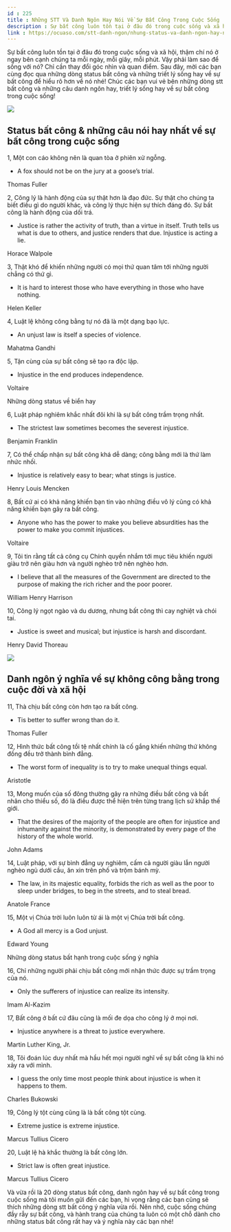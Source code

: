 ```yaml
---
id : 225
title : Những STT Và Danh Ngôn Hay Nói Về Sự Bất Công Trong Cuộc Sống
description : Sự bất công luôn tồn tại ở đâu đó trong cuộc sống và xã hội, thậm chí nó ở ngay bên cạnh chúng ta mỗi ngày, mỗi giây, mỗi phút. Vậy phải làm sao để sống với nó? Chỉ cần thay đổi góc nhìn và quan điểm. Sau đây, mời các bạn cùng đọc qua những dòng status bất công và những triết lý sống hay về sự bất công để hiểu rõ hơn về nó nhé! Chúc các bạn vui vẻ bên những dòng stt bất công và những câu danh ngôn hay, triết lý sống hay về sự bất công trong cuộc sống!
link : https://ocuaso.com/stt-danh-ngon/nhung-status-va-danh-ngon-hay-noi-ve-su-bat-cong-trong-cuoc-song.html
---
```


Sự bất công luôn tồn tại ở đâu đó trong cuộc sống và xã hội, thậm chí nó
ở ngay bên cạnh chúng ta mỗi ngày, mỗi giây, mỗi phút. Vậy phải làm sao
để sống với nó? Chỉ cần thay đổi góc nhìn và quan điểm. Sau đây, mời các
bạn cùng đọc qua những dòng status bất công và những triết lý sống hay về
sự bất công để hiểu rõ hơn về nó nhé! Chúc các bạn vui vẻ bên những dòng
stt bất công và những câu danh ngôn hay, triết lý sống hay về sự bất công
trong cuộc sống!

![](https://ocuaso.com/wp-content/uploads/2017/05/nhung-status-va-danh-ngon-hay-noi-ve-su-bat-cong-trong-cuoc-song-2.jpg)

## Status bất công & những câu nói hay nhất về sự bất công trong cuộc sống

1, Một con cáo không nên là quan tòa ở phiên xử ngỗng.

- A fox should not be on the jury at a goose’s trial.

Thomas Fuller

2, Công lý là hành động của sự thật hơn là đạo đức. Sự thật cho chúng ta
biết điều gì do người khác, và công lý thực hiện sự thích đáng đó. Sự bất
công là hành động của dối trá.

- Justice is rather the activity of truth, than a virtue in itself. Truth
tells us what is due to others, and justice renders that due. Injustice
is acting a lie.

Horace Walpole

3, Thật khó để khiến những người có mọi thứ quan tâm tới những người chẳng
có thứ gì.

- It is hard to interest those who have everything in those who have nothing.

Helen Keller

4, Luật lệ không công bằng tự nó đã là một dạng bạo lực.

- An unjust law is itself a species of violence.

Mahatma Gandhi

5, Tận cùng của sự bất công sẽ tạo ra độc lập.

- Injustice in the end produces independence.

Voltaire

Những dòng status về biển hay

6, Luật pháp nghiêm khắc nhất đôi khi là sự bất công trầm trọng nhất.

- The strictest law sometimes becomes the severest injustice.

Benjamin Franklin

7, Có thể chấp nhận sự bất công khá dễ dàng; công bằng mới là thứ làm nhức
nhối.

- Injustice is relatively easy to bear; what stings is justice.

Henry Louis Mencken

8, Bất cứ ai có khả năng khiến bạn tin vào những điều vô lý cũng có khả
năng khiến bạn gây ra bất công.

- Anyone who has the power to make you believe absurdities has the power
to make you commit injustices.

Voltaire

9, Tôi tin rằng tất cả công cụ Chính quyền nhắm tới mục tiêu khiến người
giàu trở nên giàu hơn và người nghèo trở nên nghèo hơn.

- I believe that all the measures of the Government are directed to the
purpose of making the rich richer and the poor poorer.

William Henry Harrison

10, Công lý ngọt ngào và du dương, nhưng bất công thì cay nghiệt và chói
tai.

- Justice is sweet and musical; but injustice is harsh and discordant.

Henry David Thoreau

![](https://ocuaso.com/wp-content/uploads/2017/05/nhung-status-va-danh-ngon-hay-noi-ve-su-bat-cong-trong-cuoc-song.jpg)

## Danh ngôn ý nghĩa về sự không công bằng trong cuộc đời và xã hội

11, Thà chịu bất công còn hơn tạo ra bất công.

- Tis better to suffer wrong than do it.

Thomas Fuller

12, Hình thức bất công tồi tệ nhất chính là cố gắng khiến những thứ không
đồng đều trở thành bình đẳng.

- The worst form of inequality is to try to make unequal things equal.

Aristotle

13, Mong muốn của số đông thường gây ra những điều bất công và bất nhân
cho thiểu số, đó là điều được thể hiện trên từng trang lịch sử khắp thế
giới.

- That the desires of the majority of the people are often for injustice
and inhumanity against the minority, is demonstrated by every page of the
history of the whole world.

John Adams

14, Luật pháp, với sự bình đẳng uy nghiêm, cấm cả người giàu lẫn người nghèo
ngủ dưới cầu, ăn xin trên phố và trộm bánh mỳ.

- The law, in its majestic equality, forbids the rich as well as the poor
to sleep under bridges, to beg in the streets, and to steal bread.

Anatole France

15, Một vị Chúa trời luôn luôn từ ái là một vị Chúa trời bất công.

- A God all mercy is a God unjust.

Edward Young

Những dòng status bất hạnh trong cuộc sống ý nghĩa

16, Chỉ những người phải chịu bất công mới nhận thức được sự trầm trọng
của nó.

- Only the sufferers of injustice can realize its intensity.

Imam Al-Kazim

17, Bất công ở bất cứ đâu cũng là mối đe dọa cho công lý ở mọi nơi.

- Injustice anywhere is a threat to justice everywhere.

Martin Luther King, Jr.

18, Tôi đoán lúc duy nhất mà hầu hết mọi người nghĩ về sự bất công là khi
nó xảy ra với mình.

- I guess the only time most people think about injustice is when it happens
to them.

Charles Bukowski

19, Công lý tột cùng cũng là là bất công tột cùng.

- Extreme justice is extreme injustice.

Marcus Tullius Cicero

20, Luật lệ hà khắc thường là bất công lớn.

- Strict law is often great injustice.

Marcus Tullius Cicero

Và vừa rồi là 20 dòng status bất công, danh ngôn hay về sự bất công trong
cuộc sống mà tôi muốn gửi đến các bạn, hi vọng rằng các bạn cũng sẽ thích
những dòng stt bất công ý nghĩa vừa rồi. Nên nhớ, cuộc sống chúng đầy rẫy
sự bất công, và hành trang của chúng ta luôn có một chỗ dành cho những status
bất công rất hay và ý nghĩa này các bạn nhé!